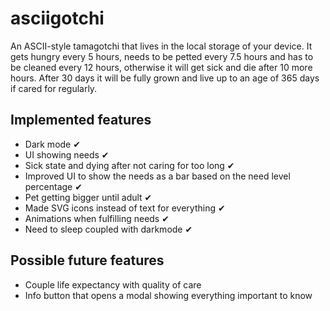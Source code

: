 # asciigotchi

An ASCII-style tamagotchi that lives in the local storage of your device.
It gets hungry every 5 hours, needs to be petted every 7.5 hours and has to be cleaned every 12 hours, otherwise it will get sick and die after 10 more hours.
After 30 days it will be fully grown and live up to an age of 365 days if cared for regularly.

## Implemented features

- Dark mode ✔
- UI showing needs ✔
- Sick state and dying after not caring for too long ✔
- Improved UI to show the needs as a bar based on the need level percentage ✔
- Pet getting bigger until adult ✔
- Made SVG icons instead of text for everything ✔
- Animations when fulfilling needs ✔
- Need to sleep coupled with darkmode ✔

## Possible future features

- Couple life expectancy with quality of care
- Info button that opens a modal showing everything important to know
